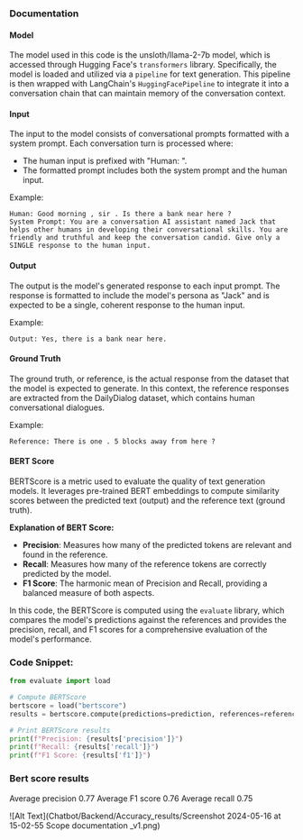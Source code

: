 ### Documentation

#### Model
The model used in this code is the unsloth/llama-2-7b model, which is accessed through Hugging Face's `transformers` library. Specifically, the model is loaded and utilized via a `pipeline` for text generation. This pipeline is then wrapped with LangChain's `HuggingFacePipeline` to integrate it into a conversation chain that can maintain memory of the conversation context.

#### Input
The input to the model consists of conversational prompts formatted with a system prompt. Each conversation turn is processed where:
- The human input is prefixed with "Human: ".
- The formatted prompt includes both the system prompt and the human input.

Example:
```
Human: Good morning , sir . Is there a bank near here ? 
System Prompt: You are a conversation AI assistant named Jack that helps other humans in developing their conversational skills. You are friendly and truthful and keep the conversation candid. Give only a SINGLE response to the human input.
```

#### Output
The output is the model's generated response to each input prompt. The response is formatted to include the model's persona as "Jack" and is expected to be a single, coherent response to the human input.

Example:
```
Output: Yes, there is a bank near here.
```
#### Ground Truth
The ground truth, or reference, is the actual response from the dataset that the model is expected to generate. In this context, the reference responses are extracted from the DailyDialog dataset, which contains human conversational dialogues.

Example:
```
Reference: There is one . 5 blocks away from here ? 
```

#### BERT Score
BERTScore is a metric used to evaluate the quality of text generation models. It leverages pre-trained BERT embeddings to compute similarity scores between the predicted text (output) and the reference text (ground truth). 

**Explanation of BERT Score:**
- **Precision**: Measures how many of the predicted tokens are relevant and found in the reference.
- **Recall**: Measures how many of the reference tokens are correctly predicted by the model.
- **F1 Score**: The harmonic mean of Precision and Recall, providing a balanced measure of both aspects.

In this code, the BERTScore is computed using the `evaluate` library, which compares the model's predictions against the references and provides the precision, recall, and F1 scores for a comprehensive evaluation of the model's performance.

###  Code Snippet:
```python
from evaluate import load

# Compute BERTScore
bertscore = load("bertscore")
results = bertscore.compute(predictions=prediction, references=reference, lang="en")

# Print BERTScore results
print(f"Precision: {results['precision']}")
print(f"Recall: {results['recall']}")
print(f"F1 Score: {results['f1']}")
```

### Bert score results
Average precision 0.77
Average F1 score 0.76
Average recall 0.75


![Alt Text](Chatbot/Backend/Accuracy_results/Screenshot 2024-05-16 at 15-02-55 Scope documentation _v1.png)
